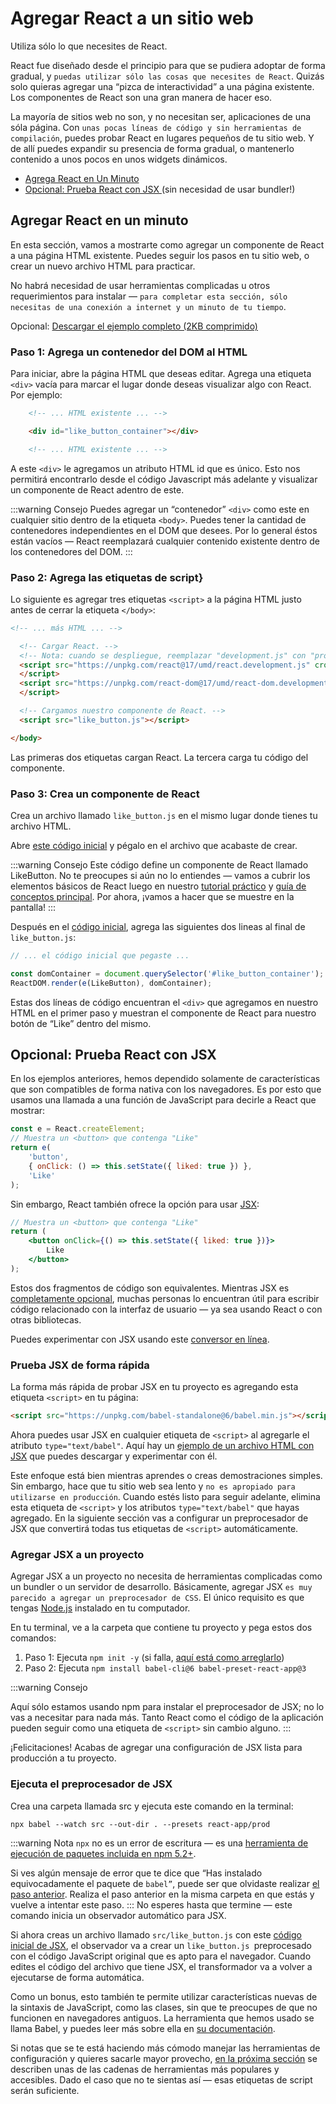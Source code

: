 # Agregar React a un sitio web
Utiliza sólo lo que necesites de React.

React fue diseñado desde el principio para que se pudiera adoptar de forma gradual, y `puedas utilizar sólo las cosas que necesites de React`. Quizás solo quieras agregar una “pizca de interactividad” a una página existente. Los componentes de React son una gran manera de hacer eso.

La mayoría de sitios web no son, y no necesitan ser, aplicaciones de una sóla página. Con `unas pocas líneas de código y sin herramientas de compilación`, puedes probar React en lugares pequeños de tu sitio web. Y de allí puedes expandir su presencia de forma gradual, o mantenerlo contenido a unos pocos en unos widgets dinámicos.

- [Agrega React en Un Minuto](https://es.reactjs.org/docs/add-react-to-a-website.html#add-react-in-one-minute)
- [Opcional: Prueba React con JSX ](https://es.reactjs.org/docs/add-react-to-a-website.html#optional-try-react-with-jsx)(sin necesidad de usar bundler!)



## Agregar React en un minuto
En esta sección, vamos a mostrarte como agregar un componente de React a una página HTML existente. Puedes seguir los pasos en tu sitio web, o crear un nuevo archivo HTML para practicar.

No habrá necesidad de usar herramientas complicadas u otros requerimientos para instalar — `para completar esta sección, sólo necesitas de una conexión a internet y un minuto de tu tiempo`.

Opcional: [Descargar el ejemplo completo (2KB comprimido)](https://gist.github.com/gaearon/6668a1f6986742109c00a581ce704605/archive/f6c882b6ae18bde42dcf6fdb751aae93495a2275.zip)

### Paso 1: Agrega un contenedor del DOM al HTML
Para iniciar, abre la página HTML que deseas editar. Agrega una etiqueta `<div>` vacía para marcar el lugar donde deseas visualizar algo con React. Por ejemplo:

```html
    <!-- ... HTML existente ... -->

    <div id="like_button_container"></div>

    <!-- ... HTML existente ... -->
```

A este `<div>` le agregamos un atributo HTML id que es único. Esto nos permitirá encontrarlo desde el código Javascript más adelante y visualizar un componente de React adentro de este.

:::warning Consejo
Puedes agregar un “contenedor” `<div>` como este en cualquier sitio dentro de la etiqueta `<body>`. Puedes tener la cantidad de contenedores independientes en el DOM que desees. Por lo general éstos están vacíos — React reemplazará cualquier contenido existente dentro de los contenedores del DOM.
:::

### Paso 2: Agrega las etiquetas de script}
Lo siguiente es agregar tres etiquetas `<script>` a la página HTML justo antes de cerrar la etiqueta `</body>`:

```html
<!-- ... más HTML ... -->

  <!-- Cargar React. -->
  <!-- Nota: cuando se despliegue, reemplazar "development.js" con "production.min.js". -->
  <script src="https://unpkg.com/react@17/umd/react.development.js" crossorigin>
  </script>
  <script src="https://unpkg.com/react-dom@17/umd/react-dom.development.js" crossorigin>
  </script>

  <!-- Cargamos nuestro componente de React. -->
  <script src="like_button.js"></script>

</body>
```
Las primeras dos etiquetas cargan React. La tercera carga tu código del componente.

### Paso 3: Crea un componente de React
Crea un archivo llamado `like_button.js` en el mismo lugar donde tienes tu archivo HTML.

Abre [este código inicial](https://gist.githubusercontent.com/gaearon/0b180827c190fe4fd98b4c7f570ea4a8/raw/b9157ce933c79a4559d2aa9ff3372668cce48de7/LikeButton.js) y pégalo en el archivo que acabaste de crear.

:::warning Consejo
Este código define un componente de React llamado LikeButton. No te preocupes si aún no lo entiendes — vamos a cubrir los elementos básicos de React luego en nuestro [tutorial práctico](https://es.reactjs.org/tutorial/tutorial.html) y [guía de conceptos principal](https://es.reactjs.org/docs/hello-world.html). Por ahora, ¡vamos a hacer que se muestre en la pantalla!
:::

Después en el [código inicial](https://gist.githubusercontent.com/gaearon/0b180827c190fe4fd98b4c7f570ea4a8/raw/b9157ce933c79a4559d2aa9ff3372668cce48de7/LikeButton.js), agrega las siguientes dos lineas al final de `like_button.js`:

```js
// ... el código inicial que pegaste ...

const domContainer = document.querySelector('#like_button_container');
ReactDOM.render(e(LikeButton), domContainer);
```

Estas dos líneas de código encuentran el `<div>` que agregamos en nuestro HTML en el primer paso y muestran el componente de React para nuestro botón de “Like” dentro del mismo.



## Opcional: Prueba React con JSX
En los ejemplos anteriores, hemos dependido solamente de características que son compatibles de forma nativa con los navegadores. Es por esto que usamos una llamada a una función de JavaScript para decirle a React que mostrar:

```js
const e = React.createElement;
// Muestra un <button> que contenga "Like"
return e(
    'button',
    { onClick: () => this.setState({ liked: true }) },
    'Like'
);
```
Sin embargo, React también ofrece la opción para usar [JSX](https://es.reactjs.org/docs/introducing-jsx.html):

```jsx
// Muestra un <button> que contenga "Like"
return (
    <button onClick={() => this.setState({ liked: true })}>
        Like
    </button>
);
```

Estos dos fragmentos de código son equivalentes. Mientras JSX es [completamente opcional](https://es.reactjs.org/docs/react-without-jsx.html), muchas personas lo encuentran útil para escribir código relacionado con la interfaz de usuario — ya sea usando React o con otras bibliotecas.

Puedes experimentar con JSX usando este [conversor en línea](https://babeljs.io/en/repl#?babili=false&browsers=&build=&builtIns=false&spec=false&loose=false&code_lz=DwIwrgLhD2B2AEcDCAbAlgYwNYF4DeAFAJTw4B88EAFmgM4B0tAphAMoQCGETBe86WJgBMAXJQBOYJvAC-RGWQBQ8FfAAyaQYuAB6cFDhkgA&debug=false&forceAllTransforms=false&shippedProposals=false&circleciRepo=&evaluate=false&fileSize=false&timeTravel=false&sourceType=module&lineWrap=true&presets=es2015%2Creact%2Cstage-2&prettier=false&targets=&version=7.4.3).

### Prueba JSX de forma rápida
La forma más rápida de probar JSX en tu proyecto es agregando esta etiqueta `<script>` en tu página:

```html
<script src="https://unpkg.com/babel-standalone@6/babel.min.js"></script>
```

Ahora puedes usar JSX en cualquier etiqueta de `<script>` al agregarle el atributo `type="text/babel"`. Aquí hay un [ejemplo de un archivo HTML con JSX](https://raw.githubusercontent.com/reactjs/reactjs.org/main/static/html/single-file-example.html) que puedes descargar y experimentar con él.

Este enfoque está bien mientras aprendes o creas demostraciones simples. Sin embargo, hace que tu sitio web sea lento y `no es apropiado para utilizarse en producción`. Cuando estés listo para seguir adelante, elimina esta etiqueta de `<script>` y los atributos `type="text/babel"` que hayas agregado. En la siguiente sección vas a configurar un preprocesador de JSX que convertirá todas tus etiquetas de `<script>` automáticamente.

### Agregar JSX a un proyecto
Agregar JSX a un proyecto no necesita de herramientas complicadas como un bundler o un servidor de desarrollo. Básicamente, agregar JSX `es muy parecido a agregar un preprocesador de CSS`. El único requisito es que tengas [Node.js](https://nodejs.org/en/) instalado en tu computador.

En tu terminal, ve a la carpeta que contiene tu proyecto y pega estos dos comandos:

1. Paso 1: Ejecuta `npm init -y` (si falla, [aquí está como arreglarlo](https://gist.github.com/gaearon/246f6380610e262f8a648e3e51cad40d))
2. Paso 2: Ejecuta `npm install babel-cli@6 babel-preset-react-app@3`

:::warning Consejo

Aquí sólo estamos usando npm para instalar el preprocesador de JSX; no lo vas a necesitar para nada más. Tanto React como el código de la aplicación pueden seguir como una etiqueta de `<script>` sin cambio alguno.
:::

¡Felicitaciones! Acabas de agregar una configuración de JSX lista para producción a tu proyecto.

### Ejecuta el preprocesador de JSX
Crea una carpeta llamada src y ejecuta este comando en la terminal:
```
npx babel --watch src --out-dir . --presets react-app/prod
```

:::warning Nota
`npx` no es un error de escritura — es una [herramienta de ejecución de paquetes incluida en npm 5.2+](https://medium.com/@maybekatz/introducing-npx-an-npm-package-runner-55f7d4bd282b).

Si ves algún mensaje de error que te dice que “Has instalado equivocadamente el paquete de `babel”`, puede ser que olvidaste realizar [el paso anterior](https://es.reactjs.org/docs/add-react-to-a-website.html#add-jsx-to-a-project). Realiza el paso anterior en la misma carpeta en que estás y vuelve a intentar este paso.
:::
No esperes hasta que termine — este comando inicia un observador automático para JSX.

Si ahora creas un archivo llamado `src/like_button.js` con este [código inicial de JSX](https://gist.githubusercontent.com/gaearon/c8e112dc74ac44aac4f673f2c39d19d1/raw/09b951c86c1bf1116af741fa4664511f2f179f0a/like_button.js), el observador va a crear un `like_button.js `preprocesado con el código JavaScript original que es apto para el navegador. Cuando edites el código del archivo que tiene JSX, el transformador va a volver a ejecutarse de forma automática.

Como un bonus, esto también te permite utilizar características nuevas de la sintaxis de JavaScript, como las clases, sin que te preocupes de que no funcionen en navegadores antiguos. La herramienta que hemos usado se llama Babel, y puedes leer más sobre ella en [su documentación](https://babeljs.io/docs/en/babel-cli/).

Si notas que se te está haciendo más cómodo manejar las herramientas de configuración y quieres sacarle mayor provecho, [en la próxima sección](https://es.reactjs.org/docs/create-a-new-react-app.html) se describen unas de las cadenas de herramientas más populares y accesibles. Dado el caso que no te sientas así — esas etiquetas de script serán suficiente.